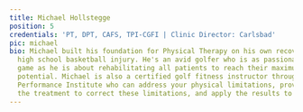 ```yaml
---
title: Michael Hollstegge
position: 5
credentials: 'PT, DPT, CAFS, TPI-CGFI | Clinic Director: Carlsbad'
pic: michael
bio: Michael built his foundation for Physical Therapy on his own recovery from a
  high school basketball injury. He's an avid golfer who is as passionate about the
  game as he is about rehabilitating all patients to reach their maximum movement
  potential. Michael is also a certified golf fitness instructor through the Titleist
  Performance Institute who can address your physical limitations, provide you with
  the treatment to correct these limitations, and apply the results to your game.
---
```


